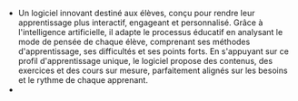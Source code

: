 - Un logiciel innovant destiné aux élèves, conçu pour rendre leur apprentissage plus interactif, engageant et personnalisé. Grâce à l'intelligence artificielle, il adapte le processus éducatif en analysant le mode de pensée de chaque élève, comprenant ses méthodes d'apprentissage, ses difficultés et ses points forts. En s'appuyant sur ce profil d'apprentissage unique, le logiciel propose des contenus, des exercices et des cours sur mesure, parfaitement alignés sur les besoins et le rythme de chaque apprenant.
- 